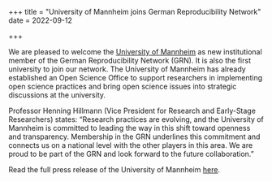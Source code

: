+++
title = "University of Mannheim joins German Reproducibility Network"
date = 2022-09-12

+++

We are pleased to welcome the [University of Mannheim](https://www.uni-mannheim.de/) as new institutional member of the German Reproducibility Network (GRN). It is also the first university to join our network. The University of Mannheim has already established an Open Science Office to support researchers in implementing open science practices and bring open science issues into strategic discussions at the university.

Professor Henning Hillmann (Vice President for Research and Early-Stage Researchers) states: “Research practices are evolving, and the University of Mannheim is committed to leading the way in this shift toward openness and transparency. Membership in the GRN underlines this commitment and connects us on a national level with the other players in this area. We are proud to be part of the GRN and look forward to the future collaboration.”

Read the full press release of the University of Mannheim [here](https://www.uni-mannheim.de/en/newsroom/media-relations/press-releases/2022/august/university-of-mannheim-joins-german-reproducibility-network-grn/).  
